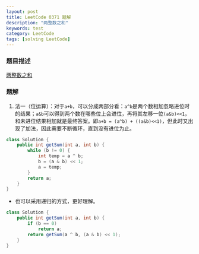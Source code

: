 ```yaml
---
layout: post
title: LeetCode 0371 题解
description: "两整数之和"
keywords: test
category: LeetCode
tags: [solving LeetCode]
---
```


### 题目描述
[两整数之和](https://leetcode-cn.com/problems/sum-of-two-integers/)

### 题解
1. 法一（位运算）：对于`a+b`，可以分成两部分看：`a^b`是两个数相加忽略进位时的结果；`a&b`可以得到两个数在哪些位上会进位，再将其左移一位`(a&b)<<1`，和未进位结果相加就是最终答案。即`a+b = (a^b) + ((a&b)<<1)`，但此时又出现了加法，因此需要不断循环，直到没有进位为止。
```java
class Solution {
    public int getSum(int a, int b) {
        while (b != 0) {
            int temp = a ^ b;
            b = (a & b) << 1;
            a = temp;
        }
        return a;
    }
}
```
* 也可以采用递归的方式，更好理解。
```java
class Solution {
    public int getSum(int a, int b) {
        if (b == 0)
            return a;
        return getSum(a ^ b, (a & b) << 1);
    }
}
```